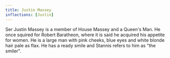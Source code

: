 ```yaml
---
title: Justin Massey
inflections: [Justin]
---
```


Ser Justin Massey is a member of House Massey and a Queen's Man. He once squired for Robert Baratheon, where it is said he acquired his appetite for women. He is a large man with pink cheeks, blue eyes and white blonde hair pale as flax. He has a ready smile and Stannis refers to him as "the smiler". 


